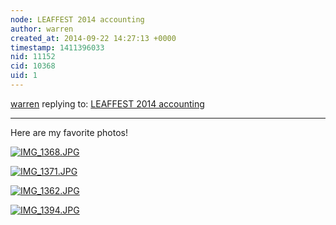 ```yaml
---
node: LEAFFEST 2014 accounting
author: warren
created_at: 2014-09-22 14:27:13 +0000
timestamp: 1411396033
nid: 11152
cid: 10368
uid: 1
---
```




[warren](../profile/warren) replying to: [LEAFFEST 2014 accounting](../notes/cfastie/09-18-2014/leaffest-2014-accounting)

----
Here are my favorite photos!


[![IMG_1368.JPG](https://i.publiclab.org/system/images/photos/000/006/947/medium/IMG_1368.JPG)](https://i.publiclab.org/system/images/photos/000/006/947/original/IMG_1368.JPG)


[![IMG_1371.JPG](https://i.publiclab.org/system/images/photos/000/006/948/medium/IMG_1371.JPG)](https://i.publiclab.org/system/images/photos/000/006/948/original/IMG_1371.JPG)


[![IMG_1362.JPG](https://i.publiclab.org/system/images/photos/000/006/949/medium/IMG_1362.JPG)](https://i.publiclab.org/system/images/photos/000/006/949/original/IMG_1362.JPG)


[![IMG_1394.JPG](https://i.publiclab.org/system/images/photos/000/006/950/medium/IMG_1394.JPG)](https://i.publiclab.org/system/images/photos/000/006/950/original/IMG_1394.JPG)

